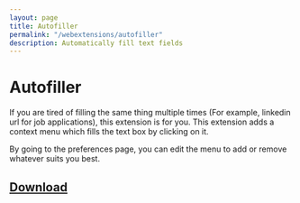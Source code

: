 ```yaml
---
layout: page
title: Autofiller
permalink: "/webextensions/autofiller"
description: Automatically fill text fields
---
```


# Autofiller

If you are tired of filling the same thing multiple times (For example, linkedin url for job applications), this extension is for you. This extension adds a context menu which fills the text box by clicking on it.

By going to the preferences page, you can edit the menu to add or remove whatever suits you best.

## [Download](/xpi/autofiller-1.0.1-fx.xpi)
